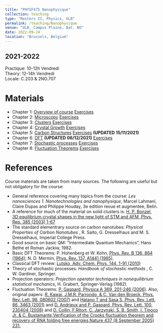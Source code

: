 ```yaml
---
title: "PHYSF475 Nanophysique"
collection: teaching
type: "Masters II, Physics, ULB"
permalink: /teaching/Nanophysique
venue: "ULB, Campus Plaine, Bat. NO"
date: 2022-09-24
location: "Brussels, Belgium"
---
```


2021-2022
---------
Practique: 10-12h Vendredi  
Theory:    12-14h Vendredi  
Locale:    C.203 & 2NO.707  

Materials
======
* Chapter 1: [Overview of course](/files/Nanophysique/chapter1.pdf)		[Exercises](/files/Nanophysique/Exercises1.pdf)
* Chapter 2: [Microscopy](/files/Nanophysique/chapter2.pdf)      		[Exercises](/files/Nanophysique/Exercises2.pdf)
* Chapter 3: [Clusters](/files/Nanophysique/chapter3.pdf)      		[Exercises](/files/Nanophysique/Exercises3.pdf)
* Chapter 4: [Crystal Growth](/files/Nanophysique/chapter4_links.pdf)      		[Exercises](/files/Nanophysique/Exercises4.pdf)
* Chapter 5: [Carbon Structures](/files/Nanophysique/chapter5.pdf)      		[Exercises](/files/Nanophysique/Exercises5.pdf)  **(UPDATED 15/11/2021)**
* Chapter 6: [DFT](/files/Nanophysique/chapter6.pdf) **(UPDATED 06/12/2021)** 		[Exercises](/files/Nanophysique/Exercises6.pdf)
* Chapter 7: [Stochastic processes](/files/Nanophysique/chapter7.pdf) 		[Exercises](/files/Nanophysique/Exercises7.pdf)
* Chapter 8: [Fluctuation Theorems](/files/Nanophysique/chapter8.pdf) 		[Exercises](/files/Nanophysique/Exercises8.pdf)

References
=============
Course materials are taken from many sources. The following are useful but not obligatory for the course:  
* General reference covering many topics from the course: *Les nanosciences 1. Nanotechnologies and nanophysique*, Marcel Lahmani, Claire Dupas and Philippe Houday, 3e edition revue et augmentee, Belin.  
* A reference for much of the material on solid clusters is: [H. P. Bonzel, 3D equilibrium crystal shapes in the new light of STM and AFM, Phys. Rep. 385 (2003) 1-67](https://www.sciencedirect.com/science/article/abs/pii/S0370157303002734)  
* The standard elementrary source on carbon nanotubes: *Physical Properties of Carbon Nanotubes* , R. Saito, G. Dresselhaus and M. S. Dresselhaus, Imperial College Press.  
* Good source on basic QM: "Intermediate Quantum Mechanics”, Hans Bethe et Roman Jackiw, 1982.  
* Basic DFT Theorems: P. Hohenberg et W. Kohn, [Phys. Rev. B 136, 864 (1964)](https://journals.aps.org/pr/abstract/10.1103/PhysRev.136.B864); N. D. Mermin, [Phys. Rev. 137, A1441 (1965)](https://journals.aps.org/pr/abstract/10.1103/PhysRev.137.A1441).  
* Classical DFT review: [Lutsko, Adv. Chem. Phys. 144, 1-91 (2010)](http://www.lutsko.com/publication/00076)  
* Theory of stochastic processes: *Handbook of stochastic methods* , C. W. Gardiner, Springer.  
* Projection operators: *Projection operator techniques in nonequilibrium statistical mechanics*, H. Grabert, Springer-Verlag (1982).  
* Fluctuation Theorems: [P. Gaspard, Physica A 369, 201-246 (2006)](http://homepages.ulb.ac.be/~gaspard/G.PhysicaA.06.pdf). Also, original papers: [R. Kawai, J.M.R. Parrondo, & C. Van den Broeck, Phys. Rev. Lett. 98, 080602 (2007)](https://journals.aps.org/prl/abstract/10.1103/PhysRevLett.98.080602) and  [Hatano T and Sasa S, Phys. Rev. Lett. 86, 3463 (2001)](https://journals.aps.org/prl/abstract/10.1103/PhysRevLett.86.3463) and [D. Andrieux and P. Gaspard, Phys. Rev. Lett. 100, 230404 (2008)](https://journals.aps.org/prl/abstract/10.1103/PhysRevLett.100.230404) and  [D. Collin, F.Ritort, C. Jarzynski, S. B. Smith, I. Tinoco Jr. & C. Bustamante,Verification of the Crooks fluctuation theorem and recovery of RNA folding free energies,Nature 437 (8 September 2005) 231.](https://arxiv.org/abs/cond-mat/0512266)  


